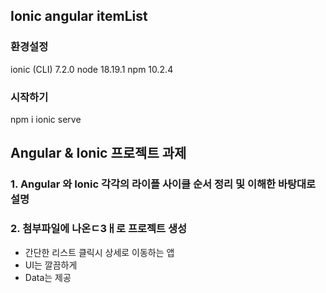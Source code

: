## Ionic angular itemList 

### 환경설정
ionic (CLI) 7.2.0
node 18.19.1 
npm 10.2.4

### 시작하기 

npm i 
ionic serve



## Angular & Ionic 프로젝트 과제

### 1. Angular 와 Ionic 각각의 라이플 사이클 순서 정리 및 이해한 바탕대로 설명

### 2. 첨부파일에 나온ㄷ3ㅐ로 프로젝트 생성

- 간단한 리스트 클릭시 상세로 이동하는 앱
- UI는 깔끔하게 
- Data는 제공   



